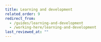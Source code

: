 ```yaml
---
title: Learning and development
related_order: 9
redirect_from:
  - /guides/learning-and-development
  - /working-here/learning-and-development
last_reviewed_at: ""
---
```

